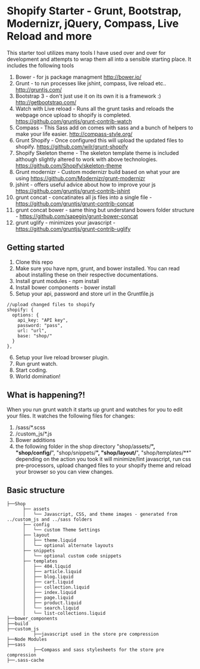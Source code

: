 Shopify Starter - Grunt, Bootstrap, Modernizr, jQuery, Compass, Live Reload and more
============

This starter tool utilizes many tools I have used over and over for development and attempts to wrap them all into a sensible starting place. It includes the following tools

1. Bower - for js package managment http://bower.io/
2. Grunt - to run processes like jshint, compass, live reload etc.. http://gruntjs.com/
3. Bootstrap 3 - don't just use it on its own it is a framework :) http://getbootstrap.com/
4. Watch with Live reload - Runs all the grunt tasks and reloads the webpage once upload to shopify is completed. https://github.com/gruntjs/grunt-contrib-watch
5. Compass - This Sass add on comes with sass and a bunch of helpers to make your life easier. http://compass-style.org/
6. Grunt Shopify - Once configured this will upload the updated files to shopify. https://github.com/wilr/grunt-shopify
7. Shopify Skeleton theme - The skeleton template theme is included although slightly altered to work with above technologies. https://github.com/Shopify/skeleton-theme
8. Grunt modernizr - Custom modernizr build based on what your are using https://github.com/Modernizr/grunt-modernizr
9. jshint - offers useful advice about how to improve your js https://github.com/gruntjs/grunt-contrib-jshint
10. grunt concat - concatinates all js files into a single file - https://github.com/gruntjs/grunt-contrib-concat
11. grunt concat bower - same thing but understand bowers folder structure - https://github.com/sapegin/grunt-bower-concat
12. grunt uglify - minimizes your javascript - https://github.com/gruntjs/grunt-contrib-uglify

Getting started
---------------------
1. Clone this repo
2. Make sure you have npm, grunt, and bower installed. You can read about installing these on their respective documentations.
3. Install grunt modules - npm install
4. Install bower components - bower install
5. Setup your api, password and store url in the Gruntfile.js
```
//upload changed files to shopify
shopify: {
  options: {
    api_key: "API key",
    password: "pass",
    url: "url",
    base: "shop/"
  }
},
```
6. Setup your live reload browser plugin.
7. Run grunt watch.
8. Start coding.
9. World domination!

What is happening?!
-----------------
When you run grunt watch it starts up grunt and watches for you to edit your files. It watches the following files for changes:
1. /sass/*.scss
2. /custom_js/*.js
3. Bower additions
4. the following folder in the shop directory "shop/assets/**", "shop/config/**", "shop/snippets/**", "shop/layout/**", "shop/templates/**"
depending on the action you took it will minimize/lint javascript, run css pre-processors, upload changed files to your shopify theme and reload your browser so you can view changes.

Basic structure
---------------
```
├──Shop
      ├── assets
      │   └── Javascript, CSS, and theme images - generated from ../custom_js and ../sass folders
      ├── config
      │   └── custom Theme Settings
      ├── layout
      │   ├── theme.liquid
      │   └── optional alternate layouts
      ├── snippets
      │   └── optional custom code snippets
      ├── templates
      │   ├── 404.liquid
      │   ├── article.liquid
      │   ├── blog.liquid
      │   ├── cart.liquid
      │   ├── collection.liquid
      │   ├── index.liquid
      │   ├── page.liquid
      │   ├── product.liquid
      │   └── search.liquid
      │   └── list-collections.liquid
├──bower_components
├──build
├──custom_js
          ├──javascript used in the store pre compression
├──Node Modules
├──sass
          ├──Compass and sass stylesheets for the store pre compression
├──.sass-cache
```


